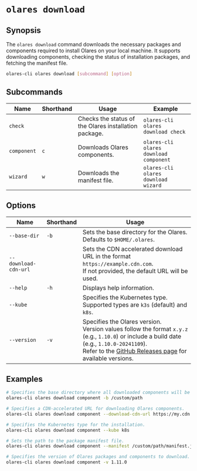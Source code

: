 # `olares download`

## Synopsis
The `olares download` command downloads the necessary packages and components required to install Olares on your local machine. It supports downloading components, checking the status of installation packages, and fetching the manifest file.

```bash
olares-cli olares download [subcommand] [option]
```

## Subcommands

| Name        | Shorthand | Usage                                                 | Example                                |
|-------------|-----------|-------------------------------------------------------|----------------------------------------|
| `check`     |           | Checks the status of the Olares installation package. | `olares-cli olares download check`     |
| `component` | `c`       | Downloads Olares components.                          | `olares-cli olares download component` |
| `wizard`    | `w`       | Downloads the manifest file.                          | `olares-cli olares download wizard`    |

## Options

| Name                 | Shorthand | Usage                                                                                                                                                                                                                                                     |
|----------------------|-----------|-----------------------------------------------------------------------------------------------------------------------------------------------------------------------------------------------------------------------------------------------------------|
| `--base-dir`         | `-b`      | Sets the base directory for the Olares.<br> Defaults to `$HOME/.olares`.                                                                                                                                                                                  |
| `--download-cdn-url` |           | Sets the CDN accelerated download URL in the format `https://example.cdn.com`. <br>If not provided, the default URL will be used.                                                                                                                         |
| `--help`             | `-h`      | Displays help information.                                                                                                                                                                                                                                |
| `--kube`             |           | Specifies the Kubernetes type. <br>Supported types are `k3s` (default) and `k8s`.                                                                                                                                                                         |
| `--version`          | `-v`      | Specifies the Olares version. <br>Version values follow the format `x.y.z` (e.g., `1.10.0`) or include a build date (e.g., `1.10.0-20241109`).<br> Refer to the [GitHub Releases page](https://github.com/beclab/Olares/releases) for available versions. |

## Examples
```bash
# Specifies the base directory where all downloaded components will be stored.
olares-cli olares download component -b /custom/path

# Specifies a CDN-accelerated URL for downloading Olares components.
olares-cli olares download component --download-cdn-url https://my.cdn.com

# Specifies the Kubernetes type for the installation.
olares-cli olares download component --kube k8s

# Sets the path to the package manifest file.
olares-cli olares download component --manifest /custom/path/manifest.json

# Specifies the version of Olares packages and components to download.
olares-cli olares download component -v 1.11.0
```


